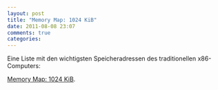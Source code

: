 ```yaml
---
layout: post
title: "Memory Map: 1024 KiB"
date: 2011-08-08 23:07
comments: true
categories: 
---
```

<p>Eine Liste mit den wichtigsten Speicheradressen
des traditionellen x86-Computers:</p>
<p><a href='http://mxreg.github.com/zahlenpresse/docs/memmap1024kib.pdf'>Memory Map: 1024 KiB</a>.</p>
